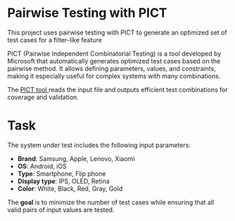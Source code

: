 # Pairwise Testing with PICT

This project uses pairwise testing with PICT to generate an optimized set of test cases for a filter-like feature

PICT (Pairwise Independent Combinatorial Testing) is a tool developed by Microsoft that automatically generates optimized test cases based on the pairwise method. It allows defining parameters, values, and constraints, making it especially useful for complex systems with many combinations.

The <a href="https://github.com/microsoft/pict" target="_blank">PICT tool </a>reads the input file and outputs efficient test combinations for coverage and validation.

# Task

The system under test includes the following input parameters:

- **Brand**: Samsung, Apple, Lenovo, Xiaomi
- **OS**: Android, iOS
- **Type**: Smartphone, Flip phone
- **Display type**: IPS, OLED, Retina
- **Color**: White, Black, Red, Gray, Gold

The **goal** is to minimize the number of test cases while ensuring that all valid pairs of input values are tested.
